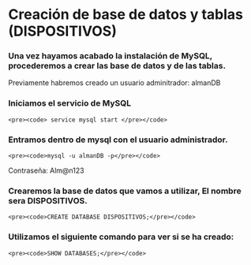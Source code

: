 # Creación de base de datos y tablas (DISPOSITIVOS)
### Una vez hayamos acabado la instalación de MySQL, procederemos a crear las base de datos y de las tablas.
Previamente habremos creado un usuario adminitrador: almanDB
### Iniciamos el servicio de MySQL
    <pre><code> service mysql start </pre></code>
### Entramos dentro de mysql con el usuario administrador.
    <pre><code>mysql -u almanDB -p</pre></code>
  Contraseña: Alm@n123
### Crearemos la base de datos que vamos a utilizar, El nombre sera DISPOSITIVOS.
    <pre><code>CREATE DATABASE DISPOSITIVOS;</pre></code>
### Utilizamos el siguiente comando para ver si se ha creado:
    <pre><code>SHOW DATABASES;</pre></code>
